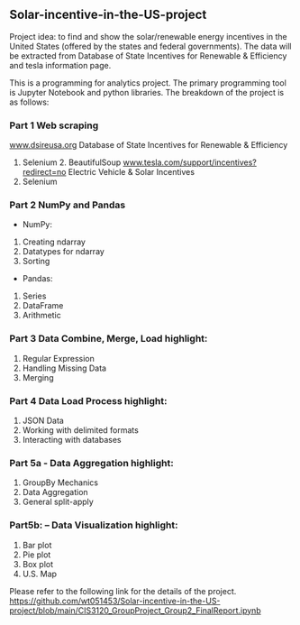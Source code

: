 ## Solar-incentive-in-the-US-project

Project idea: to find and show the solar/renewable energy incentives in the United States (offered by the states and federal governments). The data will be extracted from Database of State Incentives for Renewable & Efficiency and tesla information page. <br/>

This is a programming for analytics project. The primary programming tool is Jupyter Notebook and python libraries. The breakdown of the project is as follows: <br/>

### Part 1 Web scraping
www.dsireusa.org Database of State Incentives for Renewable & Efficiency
1. Selenium 2. BeautifulSoup
www.tesla.com/support/incentives?redirect=no Electric Vehicle & Solar Incentives
1. Selenium

### Part 2 NumPy and Pandas
- NumPy: 
1. Creating ndarray 
2. Datatypes for ndarray 
3. Sorting
- Pandas: 
1. Series 
2. DataFrame 
3. Arithmetic

### Part 3 Data Combine, Merge, Load highlight:
1. Regular Expression 
2. Handling Missing Data 
3. Merging

### Part 4 Data Load Process highlight:
1. JSON Data 
2. Working with delimited formats 
3. Interacting with databases

### Part 5a - Data Aggregation highlight:
1. GroupBy Mechanics 
2. Data Aggregation 
3. General split-apply

### Part5b: – Data Visualization highlight:
1. Bar plot 
2. Pie plot 
3. Box plot 
4. U.S. Map

Please refer to the following link for the details of the project.
https://github.com/wt051453/Solar-incentive-in-the-US-project/blob/main/CIS3120_GroupProject_Group2_FinalReport.ipynb
